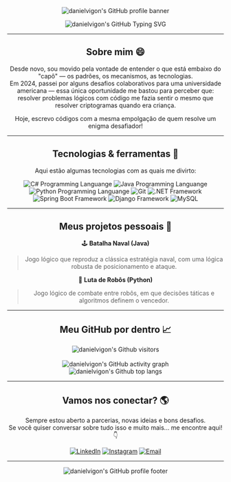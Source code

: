 <div align="center">
  <img src="https://capsule-render.vercel.app/api?type=waving&color=0:0060D0,100:00073D&height=128&section=header" alt="danielvigon's GitHub profile banner"/>
</diiv>

![danielvigon's GitHub Typing SVG](https://readme-typing-svg.herokuapp.com?font=Calibri&size=24&pause=1000&color=FFFFFF&center=true&vCenter=true&width=500&lines=Oi,+bem-vindo+ao+meu+GitHub!;Eu+sou+o+Daniel%2C+um+Desenvolvedor+Back-End;viciado+por+resolver+problemas)

---

<h2 align="center">
  Sobre mim 😄
</h2>

Desde novo, sou movido pela vontade de entender o que está embaixo do "capô" — os padrões, os mecanismos, as tecnologias.    
Em 2024, passei por alguns desafios colaborativos para uma universidade americana — essa única oportunidade me bastou para perceber que:  
resolver problemas lógicos com código me fazia sentir o mesmo que resolver criptogramas quando era criança.

Hoje, escrevo códigos com a mesma empolgação de quem resolve um enigma desafiador!

---

<div>

  <h2 align="center">
    Tecnologias & ferramentas 🔧
  </h2>

  <p>
    Aqui estão algumas tecnologias com as quais me divirto:
  </p>

  <div align="center">
  
  ![C# Programming Languange](https://custom-icon-badges.demolab.com/badge/C%23-%23239120.svg?logo=cshrp&logoColor=white)
  ![Java Programming Languange](https://img.shields.io/badge/-Java-F80000?style=flat&logo=openjdk&logoColor=white)
  ![Python Programming Languange](https://img.shields.io/badge/-Python-306998?style=flat&logo=python&logoColor=white)
  ![Git](https://img.shields.io/badge/-Git-F05032?style=flat&logo=git&logoColor=white)
  ![.NET Framework](https://img.shields.io/badge/.NET-512BD4?logo=dotnet&logoColor=fff)
  ![Spring Boot Framework](https://img.shields.io/badge/Spring%20Boot-6DB33F?logo=springboot&logoColor=fff)
  ![Django Framework](https://img.shields.io/badge/Django-%23092E20.svg?logo=django&logoColor=white)
  ![MySQL](https://img.shields.io/badge/MySQL-4479A1?logo=mysql&logoColor=fff)
    
  </div>  
</div>



---

<div>
  <h2 align="center">
    Meus projetos pessoais 🚀
  </h2>
  
  🕹️ **Batalha Naval (Java)**  
  > Jogo lógico que reproduz a clássica estratégia naval, com uma lógica robusta de posicionamento e ataque.
  
  🤖 **Luta de Robôs (Python)**  
  > Jogo lógico de combate entre robôs, em que decisões táticas e algoritmos definem o vencedor.
</div>

---

<div align="center">  
<h2>Meu GitHub por dentro 📈</h2>

  ![danielvigon's Github visitors](https://hitscounter.dev/api/hit?url=https%3A%2F%2Fgithub.com%2Fdanielvigon%2F&label=VISITANTES&icon=github&color=%23cfe2ff&message=&style=for-the-badge&tz=Etc%2FGMT-3)
  <br>
  <br>
  ![danielvigon's GitHub activity graph](https://ssr-contributions-svg.vercel.app/_/danielvigon?chart=3dbar&gap=0.6&scale=2&flatten=2&animation=wave&animation_duration=1&animation_delay=0.05&animation_amplitude=20&animation_frequency=0.5&animation_wave_center=10_0&format=svg&weeks=30&theme=dark)
  <br>
  ![danielvigon's Github top langs](https://github-readme-stats.vercel.app/api/top-langs/?username=danielvigon&layout=compact&theme=dark&locale=pt-br)
  <!--![danielvigon's GitHub stats](https://github-readme-stats.vercel.app/api?username=danielvigon&show_icons=true&theme=dark&locale=pt-br)-->

</div>

---

<div>
  <h2 align="center">Vamos nos conectar? 🌎</h2>

  <p>
    Sempre estou aberto a parcerias, novas ideias e bons desafios.
    <br>
    Se você quiser conversar sobre tudo isso e muito mais... me encontre aqui! 👇
  </p>
  
  <div align="center">
  
  [![LinkedIn](https://img.shields.io/badge/-LinkedIn-0A66C2?style=flat&logo=linkedin&logoColor=white)](https://www.linkedin.com/in/danielvigon)
  [![Instagram](https://img.shields.io/badge/-Instagram-E1306C?style=flat&logo=instagram&logoColor=white)](https://www.instagram.com/danielvigon)
  [![Email](https://img.shields.io/badge/-Email-D44638?style=flat&logo=gmail&logoColor=white)](mailto:danielvg1136@gmail.com)
  
  </div>
</div> 
  
---

<div align="center">
  <img src="https://capsule-render.vercel.app/api?type=waving&color=0:00073D,100:0060D0&height=128&section=footer" alt="danielvigon's GitHub profile footer"/>
</div>
